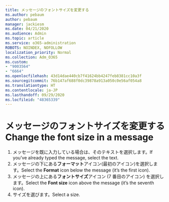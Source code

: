 ```yaml
---
title: メッセージのフォントサイズを変更する
ms.author: pebaum
author: pebaum
manager: jackiesm
ms.date: 04/21/2020
ms.audience: Admin
ms.topic: article
ms.service: o365-administration
ROBOTS: NOINDEX, NOFOLLOW
localization_priority: Normal
ms.collection: Adm_O365
ms.custom:
- "9003564"
- "6664"
ms.openlocfilehash: 43d14dae440cb7f41624bb4247feb8381cc10a3f
ms.sourcegitcommit: 76b147af688f0dc39878a913a050c0e56af054a8
ms.translationtype: HT
ms.contentlocale: ja-JP
ms.lasthandoff: 09/29/2020
ms.locfileid: "48365339"
---
```

# <a name="change-the-font-size-in-a-message"></a><span data-ttu-id="a6fed-102">メッセージのフォントサイズを変更する</span><span class="sxs-lookup"><span data-stu-id="a6fed-102">Change the font size in a message</span></span>

1. <span data-ttu-id="a6fed-103">メッセージを既に入力している場合は、そのテキストを選択します。</span><span class="sxs-lookup"><span data-stu-id="a6fed-103">If you’ve already typed the message, select the text.</span></span>
2. <span data-ttu-id="a6fed-104">メッセージの下にある**フォーマット**アイコン(最初のアイコン)を選択します。</span><span class="sxs-lookup"><span data-stu-id="a6fed-104">Select the  **Format** icon below the message (it’s the first icon).</span></span>
3. <span data-ttu-id="a6fed-105">メッセージの上にある**フォントサイズ**アイコン (7 番目のアイコン) を選択します。</span><span class="sxs-lookup"><span data-stu-id="a6fed-105">Select the  **Font size**  icon above the message (it’s the seventh icon).</span></span>
4. <span data-ttu-id="a6fed-106">サイズを選びます。</span><span class="sxs-lookup"><span data-stu-id="a6fed-106">Select a size.</span></span>
